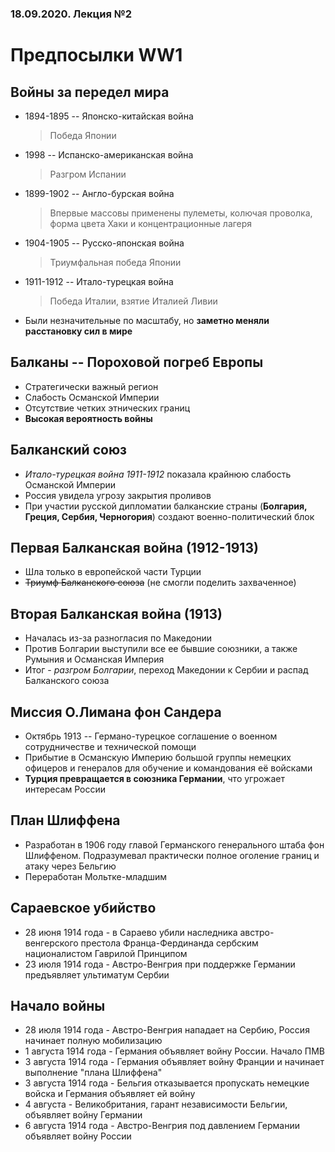 ### 18.09.2020. Лекция №2

# Предпосылки WW1

## Войны за передел мира

* 1894-1895 -- Японско-китайская война
    > Победа Японии
* 1998 -- Испанско-американская война
    > Разгром Испании
* 1899-1902 -- Англо-бурская война
    > Впервые массовы применены пулеметы, колючая проволка, форма цвета Хаки и концентрационные лагеря
* 1904-1905 -- Русско-японская война
    > Триумфальная победа Японии
* 1911-1912 -- Итало-турецкая война
    > Победа Италии, взятие Италией Ливии
* Были незначительные по масштабу, но **заметно меняли расстановку сил в мире**

## Балканы -- Пороховой погреб Европы

* Стратегически важный регион
* Слабость Османской Империи
* Отсутствие четких этнических границ
* **Высокая вероятность войны**

## Балканский союз

* *Итало-турецкая война 1911-1912* показала крайнюю слабость Османской Империи
* Россия увидела угрозу закрытия проливов
* При участии русской дипломатии балканские страны (**Болгария, Греция, Сербия, Черногория**) создают военно-политический блок

## Первая Балканская война (1912-1913)

* Шла только в европейской части Турции
* ~~Триумф Балканского союза~~ (не смогли поделить захваченное)

## Вторая Балканская война (1913)

* Началась из-за разногласия по Македонии
* Против Болгарии выступили все ее бывшие союзники, а также Румыния и Османская Империя
* Итог - *разгром Болгарии*, переход Македонии к Сербии и распад Балканского союза

## Миссия О.Лимана фон Сандера

* Октябрь 1913 -- Германо-турецкое соглашение о военном сотрудничестве и технической помощи
* Прибытие в Османскую Империю большой группы немецких офицеров и генералов для обучение и командования её войсками
* **Турция превращается в союзника Германии**, что угрожает интересам России

## План Шлиффена

* Разработан в 1906 году главой Германского генерального штаба фон Шлиффеном. Подразумевал практически полное оголение границ и атаку через Бельгию
* Переработан Мольтке-младшим

## Сараевское убийство

* 28 июня 1914 года - в Сараево убили наследника австро-венгерского престола Франца-Фердинанда сербским националистом Гаврилой Принципом
* 23 июля 1914 года - Австро-Венгрия при поддержке Германии предъявляет ультиматум Сербии

## Начало войны

* 28 июля 1914 года - Австро-Венгрия нападает на Сербию, Россия начинает полную мобилизацию
* 1 августа 1914 года - Германия объявляет войну России. Начало ПМВ
* 3 августа 1914 года - Германия объявляет войну Франции и начинает выполнение "плана Шлиффена"
* 3 августа 1914 года - Бельгия отказывается пропускать немецкие войска и Германия объявляет ей войну
* 4 августа - Великобритания, гарант независимости Бельгии, объявляет войну Германии
* 6 августа 1914 года - Австро-Венгрия под давлением Германии объявляет войну России
